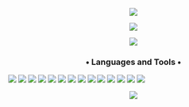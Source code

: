 <p align="center">
  <img src='https://capsule-render.vercel.app/api?type=rect&color=gradient&height=2.5'>
</p>
<p align="center">
  <img src='https://i.imgur.com/dicdaJk.png'/>
</p>

<p align="center">
  <img src='https://capsule-render.vercel.app/api?type=rect&color=gradient&height=2.5'>
</p>

<p align="center">
  <h3 align="center">• Languages and Tools •</h3>
  <img draggable="false" src="https://img.shields.io/badge/HTML-239120?style=for-the-badge&logo=html5&logoColor=white" />
  <img draggable="false" src="https://img.shields.io/badge/CSS-239120?&style=for-the-badge&logo=css3&logoColor=white" />
  <img draggable="false" src="https://img.shields.io/badge/Tailwind_CSS-38B2AC?style=for-the-badge&logo=tailwind-css&logoColor=white" />
  <img draggable="false" src="https://img.shields.io/badge/Bootstrap-563D7C?style=for-the-badge&logo=bootstrap&logoColor=white" />
  <img draggable="false" src="https://img.shields.io/badge/JavaScript-F7DF1E?style=for-the-badge&logo=javascript&logoColor=black" />
  <img draggable="false" src="https://img.shields.io/badge/Node.js-43853D?style=for-the-badge&logo=node.js&logoColor=white" />
  <img draggable="false" src="https://img.shields.io/badge/Next-black?style=for-the-badge&logo=next.js&logoColor=white" />
  <img draggable="false" src="https://img.shields.io/badge/nestjs-%23E0234E.svg?style=for-the-badge&logo=nestjs&logoColor=white" />
  <img draggable="false" src="https://img.shields.io/badge/React-20232A?style=for-the-badge&logo=react&logoColor=61DAFB" />
  <img draggable="false" src="https://img.shields.io/badge/TypeScript-007ACC?style=for-the-badge&logo=typescript&logoColor=white" />
  <img draggable="false" src="https://img.shields.io/badge/express.js-%23404d59.svg?style=for-the-badge&logo=express&logoColor=%2361DAFB" />
  <img draggable="false" src="https://img.shields.io/badge/Java-ED8B00?style=for-the-badge&logo=java&logoColor=white" />
  <img draggable="false" src="https://img.shields.io/badge/MongoDB-4EA94B?style=for-the-badge&logo=mongodb&logoColor=white" />
  <img draggable="false" src="https://img.shields.io/badge/MySQL-00000F?style=for-the-badge&logo=mysql&logoColor=white" />
</p>

<p align="center">
  <img src='https://capsule-render.vercel.app/api?type=rect&color=gradient&height=2.5'>
</p>
